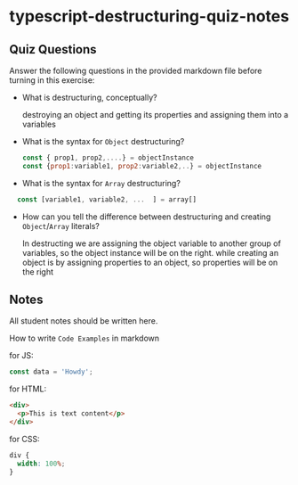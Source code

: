 # typescript-destructuring-quiz-notes

## Quiz Questions

Answer the following questions in the provided markdown file before turning in this exercise:

- What is destructuring, conceptually?

  destroying an object and getting its properties and assigning them into a variables

- What is the syntax for `Object` destructuring?

  ```javascript
  const { prop1, prop2,....} = objectInstance
  const {prop1:variable1, prop2:variable2,..} = objectInstance
  ```

- What is the syntax for `Array` destructuring?

```javascript
  const [variable1, variable2, ...  ] = array[]
```

- How can you tell the difference between destructuring and creating `Object`/`Array` literals?

  In destructing we are assigning the object variable to another group of variables, so the object instance will be
  on the right. while creating an object is by assigning properties to an object, so properties will be on the right

## Notes

All student notes should be written here.

How to write `Code Examples` in markdown

for JS:

```javascript
const data = 'Howdy';
```

for HTML:

```html
<div>
  <p>This is text content</p>
</div>
```

for CSS:

```css
div {
  width: 100%;
}
```
